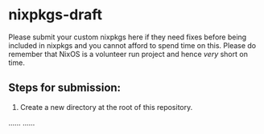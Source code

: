 # nixpkgs-draft
Please submit your custom nixpkgs here if they need fixes before being included in nixpkgs and you cannot afford to spend time on this. Please do remember that NixOS is a volunteer run project and hence *very* short on time. 

## Steps for submission: 

1) Create a new directory at the root of this repository.


...... 
......

